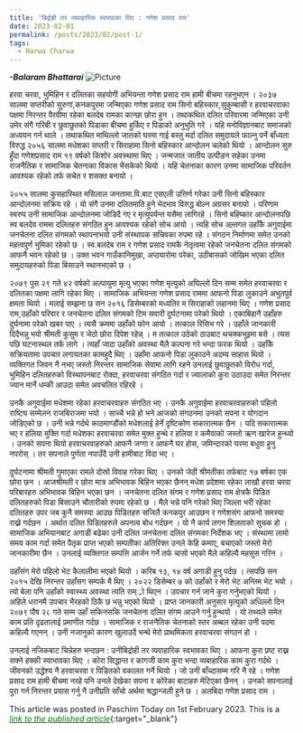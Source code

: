 ```yaml
---
title: 'बिद्रोही तर व्यवाहारिक स्वभावका थिए : गणेश प्रसाद राम'
date: 2023-02-01
permalink: /posts/2023/02/post-1/
tags:
  - Harwa Charwa
---
```

**_-Balaram Bhattarai_**
![Picture](https://github.com/brbhattarai/portfolio/blob/main/images/postImage/2023_02_first.JPG?raw=true)

हरवा चरवा, भुमिहिन र दलितका सहयोगी अभियन्ता गणेश प्रसाद राम हामी बीचमा रहनुभएन । २०३७ सालमा सप्तरीको सुरुगां,कनकपुरमा जन्मिएका गणेश प्रसाद राम सिनो बहिस्कार,सुकुम्बासी र हरवाचरवाका पक्षमा निरन्तर पैरवीमा रहेका बलदेब रामका कान्छा छोरा हुन । तथाकथित दलित परिवारमा जन्मिएका उनी उमेर संगै गरिबी र छुवाछुतको पिडाका बीचमा हुर्किए र पिडाको अनुभुति गरे । यहि मनोविज्ञानबाट समाजको अध्ययन गर्न थाले ।
तथाकथित माथिल्लो जातको घरमा गाई बस्तु मर्दा दलित समुदायले फाल्नु पर्ने बाँध्यता विरुद्ध २०५६ सालमा मधेशका सप्तरी र सिराहामा सिनो बहिस्कार आन्दोलन चलेको थियो । आन्दोलन सुरु हुँदा गणेशप्रसाद राम १९ वर्षको किशोर अवस्थामा थिए । जन्मजात जातीय उत्पीडन सहेका उनमा राजनैतिक र सामाजिक चेतनाका विकास भैसकेको थियो । यहि चेतनाका कारण उनमा सामाजिक परिवर्तन आवश्यक रहेको तर्फ सचेत र शसक्त बनायो ।

२०५५ सालमा कुसहास्थित मसिलाल जनतामा.वि.बाट एसएली उत्तिर्ण गरेका उनी सिनो बहिस्कार आन्दोलनमा सक्रिय रहे । यो संगै उनमा दलितमाति हुने भेदभाव विरुद्ध बोल्न अग्रसर बनायो । परिणाम स्वरुप उनी सामाजिक आन्दोलनमा जोडिदै गए र मृत्युपर्यन्त यसैमा लागिरहे ।
सिनो बहिष्कार आन्दोलनपछि स्व बलदेव राममा दलितहरु संगठित हुन आवश्यक रहेको सोच आयो । त्यहि सोच अन्र्तगत उहाँकै अगुवाईमा जनचेतना दलित संगमको स्थापनाभयो उनी संस्थापक सचिवका रुपमा रहे । संगठन निर्माणमा समेत उनको महत्वपुर्ण भुमिका रहेको छ । स्व.बलदेब राम र गणेश प्रसाद रामकै नेतृत्वमा रहेको जनचेतना दलित संगमको आफनै भवन रहेको छ । उक्त भवन गाउँकानिमुखा, अप्ठ्यारोमा परेका, उठीबासको जोखिम भएका दलित समुदायहरुको पिडा बिसाउने स्थानभएको छ ।

२०७९ पुस २९ गते ४२ वर्षको अल्पायुमा मृत्यु भएका गणेश मृत्युको अघिल्लो दिन सम्म समेत हरवाचरवा र दलितका पक्षमा लागि रहेका थिए । सामाजिक अभियन्ता गणेश प्रसाद राममा आफनो पिडा लुकाउने अभुतपुर्व क्षमता थियो । मलाई सम्झना छ सन २०१६ डिसेम्बरको मध्यतिर म सिराहाको लहानमा थिए । गणेश प्रसाद राम,उहाँको परिवार र जनचेतना दलित संगमको टिम सवारी दुर्घटनामा परेको थियो । एकाबिहानै उहाँहरु दुर्घनामा परेको खबर पाए । त्यसै क्रममा उहाँको फोन आयो । तत्काल रिसिभ गरे । उहाँले जानकारी दिदैभन्नु भयो श्रीमती कुसुम र जेठो छोरा दिपेश रहेन्न् । म तत्काल उठेको ठाउबाट थचक्कभुइमा बसे । त्यस पछि घटनास्थल तर्फ लागे । त्यहाँ जादा उहाँको अवस्था मैलै कल्पना गरे भन्दा फरक थियो । उहाँकै सक्रियतामा उपचार लगायतका कामहुदै थिए । उहाँमा आफनो पिडा लुकाउने अदम्य साहास थियो । व्यक्तिगत जिवन नै नभए जस्तो निरन्तर सामाजिक सेवामा लागि रहने उनलाई छुवाछुतको विरोध गर्दा, भुमिहिन दलितहरुको विस्थापनबाट रोक्दा, हरवाचरवा संगठित गर्दा र ज्यालाको कुरा उठाउदा समेत निरन्तर ज्यान मार्ने धम्की आउदा समेत अवचलित रहिरहे ।

उनकै अगुवाईमा मधेशमा रहेका हरवाचरवाहरु संगठित भए । उनकै अगुवाईमा हरवाचरवाहरुको पहिलो राष्ट्यि सम्मेलन राजबिराजमा भयो । साच्चै भन्ने हो भने आजको संगठनमा उनको सपना र योगदान जोडिएको छ । उनी भन्ने गर्दथे काठमाण्डौंको मधेशलाई हेर्ने दृष्टिकोण सकारात्मक छैन । यदि सकारात्मक भए र हलिया मुक्ति गर्दा मधेशका हरवाचरवा समेत मुक्त हुन्थे र हलिया र कमैयाको जस्तो ऋण खारेज हुन्थ्यो । उनको सपना थियो हरवाचरवाहरुको आफनै जग्गा र आफनै घर होस, जमिन्दारको घरमा बधुवा हुनु नपरोस् । तर सपनाले पुर्णता नपाउँदै उनी हामीबाट विदा भए ।

दुर्घटनामा श्रीमती गुमाएका रामले दोस्रो विवाह गरेका थिए । उनको जेठी श्रीमतीका तर्फबाट १७ बर्षका एक छोरा छन । आजश्रीमती र छोरा मात्र अभिभावक बिहिन भएका छैनन् मधेश प्रदेशमा रहेका लाखौ हरवा चरवा परिबारहरु अभिभावक बिहिन भएका छन । जनचेतना दलित संगम र गणेश प्रसाद राम क्षेत्रकै पिडित दलितहरुको पिडा बिसाउने चौतारीको रुपमा रहेको छ । मैले भन्ने पनि गरेको थिए जिल्ला भरी रहेका दलितहरु उपर जब कुनै समस्या आउछ पिडितहरु सजिलै कनकपुर आउछन र गणेशसंग आफनो समस्या राख्ने गर्दछन । अर्थात दलित पिडितहरुले अपनत्व बोध गर्दछन । यो नै कार्य लगन शिलताको सुचक हो । सामाजिक अभियानबाट अगाडी बढेका उनी दलित जनचेतना दलित संगमका निर्देशक भए । संस्थामा लामो समय काम गर्दा समेत पैतृक प्राप्त भएको सम्पतीका अतिरिक्त उनले केहि कमाए, बचाएको जस्तो मेरो जानकारीमा छैन । उनलाई व्यक्तिगत सम्पत्ति आर्जन गर्ने तर्फ चासो भएको मैले कहिल्यै महसुस गरिन ।

उहाँसंग मेरो पहिलो भेट कैलालीमा भएको थियो । करिब १३, १४ वर्ष अगाडी हुनु पर्दछ । त्सपछि सन २०१५ देखि निरन्तर उहाँसग सम्पर्क मै थिए । २०२२ डिसेम्बर ७ को उहाँको र मेरो भेट अन्तिम भेट भयो । त्यो बेला पनि उहाँको स्वास्थ्य अवस्था त्यति राम््रो थिएन । उपचार गर्न जाने कुरा गर्नुभएको थियो । अहिले धरानमै उपचार भैरहको ठिकै छ भन्नु भएको थियो । प्राप्त जानकारी अनुसार मृत्युको अधिल्लो दिन २०७९ पौष २८ गते सम्म उहाँ सकिनसकि जनचेतना दलित संगम आउने गर्नु हुन्थयो । यो तथ्यले समेत काम प्रति दृढतालाई प्रमाणीत गर्दछ । सामाजिक र राजनैतिक चेतनाको स्तर अब्बल रहेका उनी पदमा कहिल्यै गएनन् । उनी नजानुको कारण खुलाउदै भन्थे मेरो प्राथमिकता हरवाचरवा संगठन हो ।

उनलाई नजिकबाट चिन्नेहरु भन्दछन : उनीबिद्रोही तर व्यवाहारिक स्वभावका थिए । आफना कुरा प्रष्ट राख्न सक्ने हक्की स्वाभावका थिए । कोरा सिद्धान्त र कागजी काम कुरा भन्दा व्यबाहारिक काम कुरा गर्दथे । जीवनको उद्धेश्य नै हरवाचरवा र पिडितको वकालत गर्ने थियो । जो उनी बाँच्दासम्म गरि नै रहे । गणेश प्रसाद राम हामी बीचमा नरहे पनि उनले देखेका सपना र कोरेका बाटाहरु मेटिएका छैनन् । उनको सपनालाई पुरा गर्न निरन्तर प्रयास गर्नु नै उनीप्रति साँचो अर्थमा श्रद्धान्जली हुने छ । अलबिदा गणेश प्रसाद राम ।

This article was posted in Paschim Today on 1st February 2023. This is a [<span style="color:green">*link to the published article*</span>](https://dalitonline.com/archives/16526?fbclid=IwAR0i2EVeL-F-xEVIOda64aOwR457RJFvt9rXw1SeLYPaGf1Ux0jDcksLkVk){:target="_blank"}
